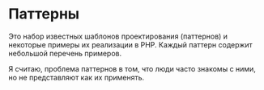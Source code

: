 <h1>Паттерны</h1>
<p>Это набор известных шаблонов проектирования (паттернов) и некоторые примеры их реализации в PHP. Каждый паттерн содержит небольшой перечень примеров.</p>
<p>Я считаю, проблема паттернов в том, что люди часто знакомы с ними, но не представляют как их применять.</p>
